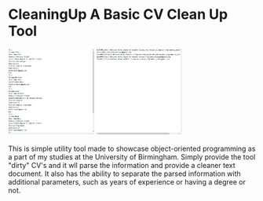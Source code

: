 # CleaningUp A Basic CV Clean Up Tool

<img src="images/1.png" alt="Logo" width="175" height="175"> <img src="images/2.png" alt="Logo" width="175" height="175">
<br>
<br>
This is simple utility tool made to showcase object-oriented programming as a part of my studies at the University of Birmingham. Simply provide the tool "dirty" CV's and it wll parse the information and provide a cleaner text document. It also has the ability to separate the parsed information with additional parameters, such as years of experience or having a degree or not. 
